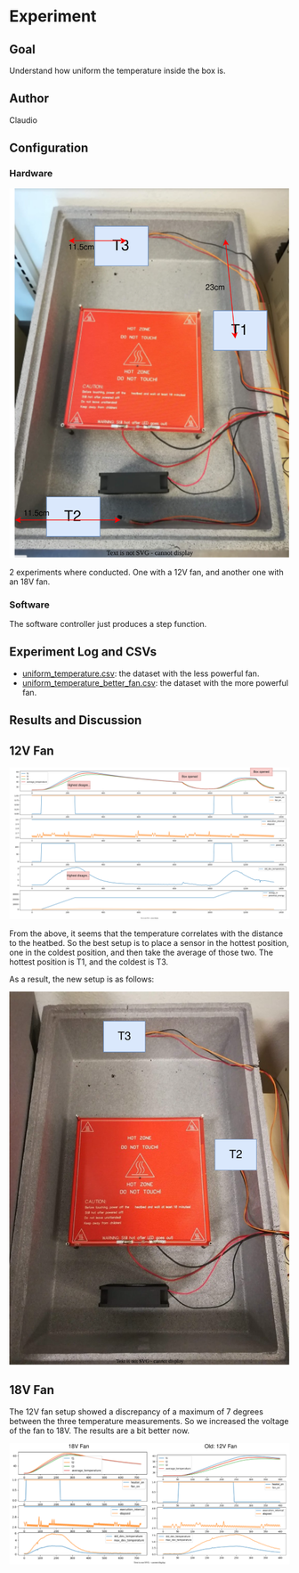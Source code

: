# Experiment 

## Goal 

Understand how uniform the temperature inside the box is.

## Author

Claudio

## Configuration

### Hardware

![hw_config.svg](hw_config.svg)

2 experiments where conducted. One with a 12V fan, and another one with an 18V fan.

### Software 

The software controller just produces a step function.

## Experiment Log and CSVs

- [uniform_temperature.csv](uniform_temperature.csv): the dataset with the less powerful fan.
- [uniform_temperature_better_fan.csv](uniform_temperature_better_fan.csv): the dataset with the more powerful fan.

## Results and Discussion

## 12V Fan

![results_uniform_experiment.svg](results_uniform_experiment.svg)

From the above, it seems that the temperature correlates with the distance to the heatbed. 
So the best setup is to place a sensor in the hottest position, one in the coldest position, and then take the average of those two.
The hottest position is T1, and the coldest is T3.

As a result, the new setup is as follows:

![new_config.svg](new_config.svg)

## 18V Fan

The 12V fan setup showed a discrepancy of a maximum of 7 degrees between the three temperature measurements.
So we increased the voltage of the fan to 18V.
The results are a bit better now.

![results_uniform_experiment_better_fan.svg](results_uniform_experiment_better_fan.svg)

